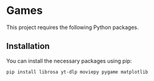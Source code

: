 # Games

This project requires the following Python packages.

## Installation

You can install the necessary packages using pip:

```bash
pip install librosa yt-dlp moviepy pygame matplotlib
```